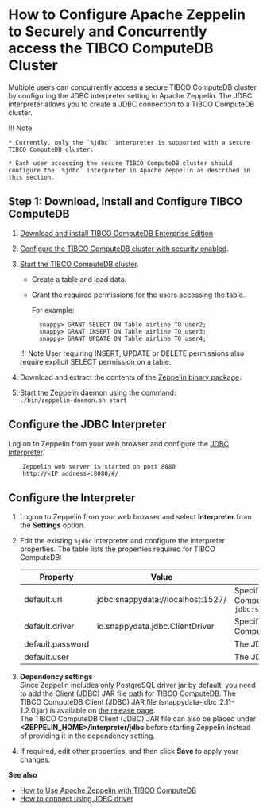 <a id="howto-consurrent-zeppelin"></a>
# How to Configure Apache Zeppelin to Securely and Concurrently access the TIBCO ComputeDB Cluster

Multiple users can concurrently access a secure TIBCO ComputeDB cluster by configuring the JDBC interpreter setting in Apache Zeppelin. The JDBC interpreter allows you to create a JDBC connection to a TIBCO ComputeDB cluster.

!!! Note

	* Currently, only the `%jdbc` interpreter is supported with a secure TIBCO ComputeDB cluster.

	* Each user accessing the secure TIBCO ComputeDB cluster should configure the `%jdbc` interpreter in Apache Zeppelin as described in this section.

## Step 1: Download, Install and Configure TIBCO ComputeDB
1. [Download and install TIBCO ComputeDB Enterprise Edition](../install.md) </br>

2. [Configure the TIBCO ComputeDB cluster with security enabled](../security/security.md).

3. [Start the TIBCO ComputeDB cluster](start_snappy_cluster.md).

	- Create a table and load data.

	- Grant the required permissions for the users accessing the table.

        For example:

            snappy> GRANT SELECT ON Table airline TO user2;
        	snappy> GRANT INSERT ON Table airline TO user3;
        	snappy> GRANT UPDATE ON Table airline TO user4;

	!!! Note
    	User requiring INSERT, UPDATE or DELETE permissions also require explicit SELECT permission on a table.

5. Download and extract the contents of the [Zeppelin binary package](http://archive.apache.org/dist/zeppelin/zeppelin-0.7.3/zeppelin-0.7.3-bin-netinst.tgz). </br>

6. Start the Zeppelin daemon using the command: </br> `./bin/zeppelin-daemon.sh start`

## Configure the JDBC Interpreter
Log on to Zeppelin from your web browser and configure the [JDBC Interpreter](https://zeppelin.apache.org/docs/0.7.3/interpreter/jdbc.html).

		Zeppelin web server is started on port 8080
		http://<IP address>:8080/#/

<a id="configinterpreter"></a>
## Configure the Interpreter

1. Log on to Zeppelin from your web browser and select **Interpreter** from the **Settings** option.

2. Edit the existing `%jdbc` interpreter and configure the interpreter properties.
	The table lists the properties required for TIBCO ComputeDB:
    
    | Property | Value |Description|
    |--------|--------|--------|
    |default.url|jdbc:snappydata://localhost:1527/|Specify the JDBC URL for TIBCO ComputeDB cluster in the format `jdbc:snappydata://<locator_hostname>:1527`|
    |default.driver|io.snappydata.jdbc.ClientDriver|Specify the JDBC driver for TIBCO ComputeDB|
    |default.password|<password>|The JDBC user password|
    |default.user|<username>|The JDBC username|

3. **Dependency settings**</br> Since Zeppelin includes only PostgreSQL driver jar by default, you need to add the Client (JDBC) JAR file path for TIBCO ComputeDB. The TIBCO ComputeDB Client (JDBC) JAR file (snappydata-jdbc_2.11-1.2.0.jar) is available on [the release page](https://github.com/SnappyDataInc/snappydata/releases/latest). </br>
	The TIBCO ComputeDB Client (JDBC) JAR file can also be placed under **<ZEPPELIN_HOME>/interpreter/jdbc** before starting Zeppelin instead of providing it in the dependency setting.

4. If required, edit other properties, and then click **Save** to apply your changes. 

**See also**

*  [How to Use Apache Zeppelin with TIBCO ComputeDB](use_apache_zeppelin_with_snappydata.md)
*  [How to connect using JDBC driver](/howto/connect_using_jdbc_driver.md)
